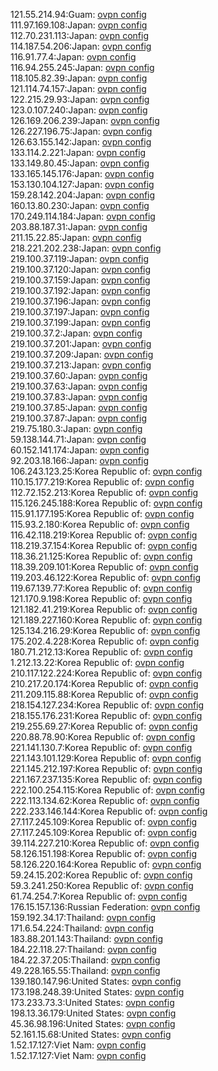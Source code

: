 121.55.214.94:Guam: [ovpn config](vpn/121_55_214_94.ovpn)  
111.97.169.108:Japan: [ovpn config](vpn/111_97_169_108.ovpn)  
112.70.231.113:Japan: [ovpn config](vpn/112_70_231_113.ovpn)  
114.187.54.206:Japan: [ovpn config](vpn/114_187_54_206.ovpn)  
116.91.77.4:Japan: [ovpn config](vpn/116_91_77_4.ovpn)  
116.94.255.245:Japan: [ovpn config](vpn/116_94_255_245.ovpn)  
118.105.82.39:Japan: [ovpn config](vpn/118_105_82_39.ovpn)  
121.114.74.157:Japan: [ovpn config](vpn/121_114_74_157.ovpn)  
122.215.29.93:Japan: [ovpn config](vpn/122_215_29_93.ovpn)  
123.0.107.240:Japan: [ovpn config](vpn/123_0_107_240.ovpn)  
126.169.206.239:Japan: [ovpn config](vpn/126_169_206_239.ovpn)  
126.227.196.75:Japan: [ovpn config](vpn/126_227_196_75.ovpn)  
126.63.155.142:Japan: [ovpn config](vpn/126_63_155_142.ovpn)  
133.114.2.221:Japan: [ovpn config](vpn/133_114_2_221.ovpn)  
133.149.80.45:Japan: [ovpn config](vpn/133_149_80_45.ovpn)  
133.165.145.176:Japan: [ovpn config](vpn/133_165_145_176.ovpn)  
153.130.104.127:Japan: [ovpn config](vpn/153_130_104_127.ovpn)  
159.28.142.204:Japan: [ovpn config](vpn/159_28_142_204.ovpn)  
160.13.80.230:Japan: [ovpn config](vpn/160_13_80_230.ovpn)  
170.249.114.184:Japan: [ovpn config](vpn/170_249_114_184.ovpn)  
203.88.187.31:Japan: [ovpn config](vpn/203_88_187_31.ovpn)  
211.15.22.85:Japan: [ovpn config](vpn/211_15_22_85.ovpn)  
218.221.202.238:Japan: [ovpn config](vpn/218_221_202_238.ovpn)  
219.100.37.119:Japan: [ovpn config](vpn/219_100_37_119.ovpn)  
219.100.37.120:Japan: [ovpn config](vpn/219_100_37_120.ovpn)  
219.100.37.159:Japan: [ovpn config](vpn/219_100_37_159.ovpn)  
219.100.37.192:Japan: [ovpn config](vpn/219_100_37_192.ovpn)  
219.100.37.196:Japan: [ovpn config](vpn/219_100_37_196.ovpn)  
219.100.37.197:Japan: [ovpn config](vpn/219_100_37_197.ovpn)  
219.100.37.199:Japan: [ovpn config](vpn/219_100_37_199.ovpn)  
219.100.37.2:Japan: [ovpn config](vpn/219_100_37_2.ovpn)  
219.100.37.201:Japan: [ovpn config](vpn/219_100_37_201.ovpn)  
219.100.37.209:Japan: [ovpn config](vpn/219_100_37_209.ovpn)  
219.100.37.213:Japan: [ovpn config](vpn/219_100_37_213.ovpn)  
219.100.37.60:Japan: [ovpn config](vpn/219_100_37_60.ovpn)  
219.100.37.63:Japan: [ovpn config](vpn/219_100_37_63.ovpn)  
219.100.37.83:Japan: [ovpn config](vpn/219_100_37_83.ovpn)  
219.100.37.85:Japan: [ovpn config](vpn/219_100_37_85.ovpn)  
219.100.37.87:Japan: [ovpn config](vpn/219_100_37_87.ovpn)  
219.75.180.3:Japan: [ovpn config](vpn/219_75_180_3.ovpn)  
59.138.144.71:Japan: [ovpn config](vpn/59_138_144_71.ovpn)  
60.152.141.174:Japan: [ovpn config](vpn/60_152_141_174.ovpn)  
92.203.18.166:Japan: [ovpn config](vpn/92_203_18_166.ovpn)  
106.243.123.25:Korea Republic of: [ovpn config](vpn/106_243_123_25.ovpn)  
110.15.177.219:Korea Republic of: [ovpn config](vpn/110_15_177_219.ovpn)  
112.72.152.213:Korea Republic of: [ovpn config](vpn/112_72_152_213.ovpn)  
115.126.245.188:Korea Republic of: [ovpn config](vpn/115_126_245_188.ovpn)  
115.91.177.195:Korea Republic of: [ovpn config](vpn/115_91_177_195.ovpn)  
115.93.2.180:Korea Republic of: [ovpn config](vpn/115_93_2_180.ovpn)  
116.42.118.219:Korea Republic of: [ovpn config](vpn/116_42_118_219.ovpn)  
118.219.37.154:Korea Republic of: [ovpn config](vpn/118_219_37_154.ovpn)  
118.36.21.125:Korea Republic of: [ovpn config](vpn/118_36_21_125.ovpn)  
118.39.209.101:Korea Republic of: [ovpn config](vpn/118_39_209_101.ovpn)  
119.203.46.122:Korea Republic of: [ovpn config](vpn/119_203_46_122.ovpn)  
119.67.139.77:Korea Republic of: [ovpn config](vpn/119_67_139_77.ovpn)  
121.170.9.198:Korea Republic of: [ovpn config](vpn/121_170_9_198.ovpn)  
121.182.41.219:Korea Republic of: [ovpn config](vpn/121_182_41_219.ovpn)  
121.189.227.160:Korea Republic of: [ovpn config](vpn/121_189_227_160.ovpn)  
125.134.216.29:Korea Republic of: [ovpn config](vpn/125_134_216_29.ovpn)  
175.202.4.228:Korea Republic of: [ovpn config](vpn/175_202_4_228.ovpn)  
180.71.212.13:Korea Republic of: [ovpn config](vpn/180_71_212_13.ovpn)  
1.212.13.22:Korea Republic of: [ovpn config](vpn/1_212_13_22.ovpn)  
210.117.122.224:Korea Republic of: [ovpn config](vpn/210_117_122_224.ovpn)  
210.217.20.174:Korea Republic of: [ovpn config](vpn/210_217_20_174.ovpn)  
211.209.115.88:Korea Republic of: [ovpn config](vpn/211_209_115_88.ovpn)  
218.154.127.234:Korea Republic of: [ovpn config](vpn/218_154_127_234.ovpn)  
218.155.176.231:Korea Republic of: [ovpn config](vpn/218_155_176_231.ovpn)  
219.255.69.27:Korea Republic of: [ovpn config](vpn/219_255_69_27.ovpn)  
220.88.78.90:Korea Republic of: [ovpn config](vpn/220_88_78_90.ovpn)  
221.141.130.7:Korea Republic of: [ovpn config](vpn/221_141_130_7.ovpn)  
221.143.101.129:Korea Republic of: [ovpn config](vpn/221_143_101_129.ovpn)  
221.145.212.197:Korea Republic of: [ovpn config](vpn/221_145_212_197.ovpn)  
221.167.237.135:Korea Republic of: [ovpn config](vpn/221_167_237_135.ovpn)  
222.100.254.115:Korea Republic of: [ovpn config](vpn/222_100_254_115.ovpn)  
222.113.134.62:Korea Republic of: [ovpn config](vpn/222_113_134_62.ovpn)  
222.233.146.144:Korea Republic of: [ovpn config](vpn/222_233_146_144.ovpn)  
27.117.245.109:Korea Republic of: [ovpn config](vpn/27_117_245_109.ovpn)  
27.117.245.109:Korea Republic of: [ovpn config](vpn/27_117_245_109.ovpn)  
39.114.227.210:Korea Republic of: [ovpn config](vpn/39_114_227_210.ovpn)  
58.126.151.198:Korea Republic of: [ovpn config](vpn/58_126_151_198.ovpn)  
58.126.220.164:Korea Republic of: [ovpn config](vpn/58_126_220_164.ovpn)  
59.24.15.202:Korea Republic of: [ovpn config](vpn/59_24_15_202.ovpn)  
59.3.241.250:Korea Republic of: [ovpn config](vpn/59_3_241_250.ovpn)  
61.74.254.7:Korea Republic of: [ovpn config](vpn/61_74_254_7.ovpn)  
176.15.157.136:Russian Federation: [ovpn config](vpn/176_15_157_136.ovpn)  
159.192.34.17:Thailand: [ovpn config](vpn/159_192_34_17.ovpn)  
171.6.54.224:Thailand: [ovpn config](vpn/171_6_54_224.ovpn)  
183.88.201.143:Thailand: [ovpn config](vpn/183_88_201_143.ovpn)  
184.22.118.27:Thailand: [ovpn config](vpn/184_22_118_27.ovpn)  
184.22.37.205:Thailand: [ovpn config](vpn/184_22_37_205.ovpn)  
49.228.165.55:Thailand: [ovpn config](vpn/49_228_165_55.ovpn)  
139.180.147.96:United States: [ovpn config](vpn/139_180_147_96.ovpn)  
173.198.248.39:United States: [ovpn config](vpn/173_198_248_39.ovpn)  
173.233.73.3:United States: [ovpn config](vpn/173_233_73_3.ovpn)  
198.13.36.179:United States: [ovpn config](vpn/198_13_36_179.ovpn)  
45.36.98.196:United States: [ovpn config](vpn/45_36_98_196.ovpn)  
52.161.15.68:United States: [ovpn config](vpn/52_161_15_68.ovpn)  
1.52.17.127:Viet Nam: [ovpn config](vpn/1_52_17_127.ovpn)  
1.52.17.127:Viet Nam: [ovpn config](vpn/1_52_17_127.ovpn)  
